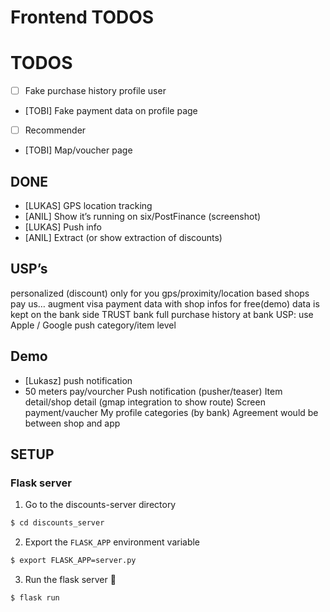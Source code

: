 # Frontend TODOS

# TODOS
- [ ] Fake purchase history profile user
- [TOBI] Fake payment data on profile page
- [ ] Recommender
- [TOBI] Map/voucher page

## DONE
- [LUKAS] GPS location tracking
- [ANIL] Show it’s running on six/PostFinance
(screenshot)
- [LUKAS] Push info
- [ANIL] Extract (or show extraction of discounts)


## USP’s
personalized (discount) only for you
gps/proximity/location based
shops pay us…
augment visa payment data with shop infos
for free(demo)
data is kept on the bank side
TRUST bank
full purchase history at bank
USP: use Apple / Google push
category/item level

## Demo
- [Lukasz] push notification
- 50 meters
pay/vourcher
Push notification (pusher/teaser)
Item detail/shop detail (gmap integration to show route)
Screen payment/vaucher
My profile
categories (by bank)
Agreement would be between shop and app

## SETUP
### Flask server

1. Go to the discounts-server directory
```bash
$ cd discounts_server
```
2. Export the `FLASK_APP` environment variable
```bash
$ export FLASK_APP=server.py 
```
3. Run the flask server :ghost:
```bash
$ flask run 
```
